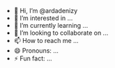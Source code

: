 - 👋 Hi, I’m @ardadenizy
- 👀 I’m interested in ...
- 🌱 I’m currently learning ...
- 💞️ I’m looking to collaborate on ...
- 📫 How to reach me ...
- 😄 Pronouns: ...
- ⚡ Fun fact: ...

<!---
ardadenizy/ardadenizy is a ✨ special ✨ repository because its `README.md` (this file) appears on your GitHub profile.
You can click the Preview link to take a look at your changes.
--->
